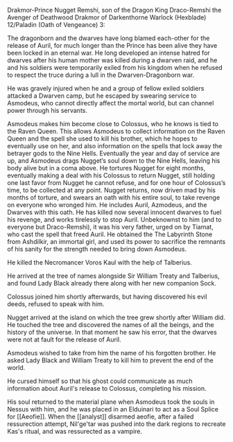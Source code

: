 Drakmor-Prince Nugget Remshi, son of the Dragon King Draco-Remshi the Avenger of Deathwood Drakmor of Darkenthorne Warlock (Hexblade) 12/Paladin (Oath of Vengeance) 3: 

The dragonborn and the dwarves have long blamed each-other for the release of Auril, for much longer than the Prince has been alive they have been locked in an eternal war. He long developed an intense hatred for dwarves after his human mother was killed during a dwarven raid, and he and his soldiers were temporarily exiled from his kingdom when he refused to respect the truce during a lull in the Dwarven-Dragonborn war. 

He was gravely injured when he and a group of fellow exiled soldiers attacked a Dwarven camp, but he escaped by swearing service to Asmodeus, who cannot directly affect the mortal world, but can channel power through his servants. 

Asmodeus makes him become close to Colossus, who he knows is tied to the Raven Queen. This allows Asmodeus to collect information on the Raven Queen and the spell she used to kill his brother, which he hopes to eventually use on her, and also information on the spells that lock away the betrayer gods to the Nine Hells. Eventually the year and day of service are up, and Asmodeus drags Nugget’s soul down to the Nine Hells, leaving his body alive but in a coma above. He tortures Nugget for eight months, eventually making a deal with his Colossus to return Nugget, still holding one last favor from Nugget he cannot refuse, and for one hour of Colossus’s time, to be collected at any point. Nugget returns, now driven mad by his months of torture, and swears an oath with his entire soul, to take revenge on everyone who wronged him. He includes Auril, Azmodeus, and the Dwarves with this oath. He has killed now several innocent dwarves to fuel his revenge, and works tirelessly to stop Auril. Unbeknownst to him (and to everyone but Draco-Remshi), it was his very father, urged on by Tiamat, who cast the spell that freed Auril. He obtained the The Labyrinth Stone from Ashdilkir, an immortal girl, and used its power to sacrifice the remnants of his sanity for the strength needed to bring down Asmodeus.

He killed the Necromancer Voros Kaul with the help of Talberius.

He arrived at the tree of names alongside Sir William Treaty and Talberius, and found Lady Black already there along with her new companion Sock. 

Colossus joined him shortly afterwards, but having discovered his evil deeds, refused to speak with him.

Nugget arrived at the island on which the tree grew shortly after William did. He touched the tree and discovered the names of all the beings, and the history of the universe. In that moment he saw his error, that the dwarves were not at fault for the release of Auril. 

Asmodeus wished to take from him the name of his forgotten brother. He asked Lady Black and William Treaty to kill him to prevent the end of the world.

He cursed himself so that his ghost could communicate as much information about Auril's release to Colossus, completing his mission.

His soul returned to the material plane when Asmodeus took the souls in Nessus with him, and he was placed in an Elduinari to act as a Soul Splice for [[Aeofie]]. When the [[analyst]] disarmed aeofie, after a failed ressurection attempt, Nil'ge'tar was pushed into the dark regions to recreate Kas's ritual, and was ressurected as a vampire.